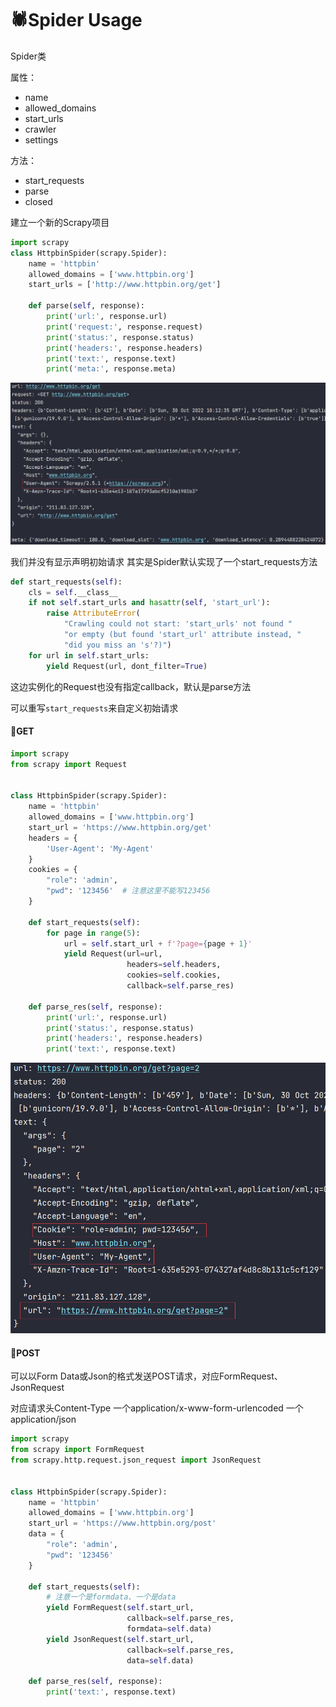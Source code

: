 # :spider:Spider Usage

Spider类

属性：

* name
* allowed_domains
* start_urls
* crawler
* settings

方法：

* start_requests
* parse
* closed

建立一个新的Scrapy项目
```python
import scrapy
class HttpbinSpider(scrapy.Spider):
    name = 'httpbin'
    allowed_domains = ['www.httpbin.org']
    start_urls = ['http://www.httpbin.org/get']

    def parse(self, response):
        print('url:', response.url)
        print('request:', response.request)
        print('status:', response.status)
        print('headers:', response.headers)
        print('text:', response.text)
        print('meta:', response.meta)
```

![image-20221030181534796](../images/image-20221030181534796.png)

我们并没有显示声明初始请求
其实是Spider默认实现了一个start_requests方法

```python
def start_requests(self):
    cls = self.__class__
    if not self.start_urls and hasattr(self, 'start_url'):
        raise AttributeError(
            "Crawling could not start: 'start_urls' not found "
            "or empty (but found 'start_url' attribute instead, "
            "did you miss an 's'?)")
    for url in self.start_urls:
        yield Request(url, dont_filter=True)
```

这边实例化的Request也没有指定callback，默认是parse方法

可以重写`start_requests`来自定义初始请求

#### :triangular_flag_on_post:GET

```python
import scrapy
from scrapy import Request


class HttpbinSpider(scrapy.Spider):
    name = 'httpbin'
    allowed_domains = ['www.httpbin.org']
    start_url = 'https://www.httpbin.org/get'
    headers = {
        'User-Agent': 'My-Agent'
    }
    cookies = {
        "role": 'admin',
        "pwd": '123456'  # 注意这里不能写123456
    }

    def start_requests(self):
        for page in range(5):
            url = self.start_url + f'?page={page + 1}'
            yield Request(url=url,
                          headers=self.headers,
                          cookies=self.cookies,
                          callback=self.parse_res)

    def parse_res(self, response):
        print('url:', response.url)
        print('status:', response.status)
        print('headers:', response.headers)
        print('text:', response.text)
```

![image-20221030183324246](../images/image-20221030183324246.png)

#### :triangular_flag_on_post:POST

可以以Form Data或Json的格式发送POST请求，对应FormRequest、JsonRequest

对应请求头Content-Type
一个application/x-www-form-urlencoded
一个application/json

```python
import scrapy
from scrapy import FormRequest
from scrapy.http.request.json_request import JsonRequest


class HttpbinSpider(scrapy.Spider):
    name = 'httpbin'
    allowed_domains = ['www.httpbin.org']
    start_url = 'https://www.httpbin.org/post'
    data = {
        "role": 'admin',
        "pwd": '123456'
    }

    def start_requests(self):
        # 注意一个是formdata、一个是data
        yield FormRequest(self.start_url,
                          callback=self.parse_res,
                          formdata=self.data)
        yield JsonRequest(self.start_url,
                          callback=self.parse_res,
                          data=self.data)

    def parse_res(self, response):
        print('text:', response.text)
```


